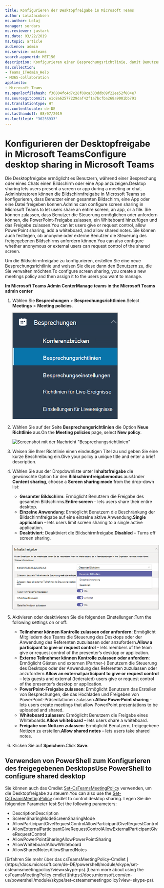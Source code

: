 ```yaml
---
title: Konfigurieren der Desktopfreigabe in Microsoft Teams
author: LolaJacobsen
ms.author: Lolaj
manager: serdars
ms.reviewer: jastark
ms.date: 03/22/2019
ms.topic: article
audience: admin
ms.service: msteams
search.appverid: MET150
description: Konfigurieren einer Besprechungsrichtlinie, damit Benutzer ihre Desktops in Teams-Chats oder Besprechungen freigeben können
ms.collection:
- Teams_ITAdmin_Help
- M365-collaboration
appliesto:
- Microsoft Teams
ms.openlocfilehash: f36804fc4d7c28f08ca383ddb09f22ee52f804e7
ms.sourcegitcommit: e1c8a62577229daf42f1a7bcfba268a9001bb791
ms.translationtype: HT
ms.contentlocale: de-DE
ms.lasthandoff: 08/07/2019
ms.locfileid: "36236933"
---
```

<a name="configure-desktop-sharing-in-microsoft-teams"></a><span data-ttu-id="6354a-103">Konfigurieren der Desktopfreigabe in Microsoft Teams</span><span class="sxs-lookup"><span data-stu-id="6354a-103">Configure desktop sharing in Microsoft Teams</span></span>
============================================

<span data-ttu-id="6354a-104">Die Desktopfreigabe ermöglicht es Benutzern, während einer Besprechung oder eines Chats einen Bildschirm oder eine App anzuzeigen.</span><span class="sxs-lookup"><span data-stu-id="6354a-104">Desktop sharing lets users present a screen or app during a meeting or chat.</span></span> <span data-ttu-id="6354a-105">Administratoren können die Bildschirmfreigabe in Microsoft Teams so konfigurieren, dass Benutzer einen gesamten Bildschirm, eine App oder eine Datei freigeben können.</span><span class="sxs-lookup"><span data-stu-id="6354a-105">Admins can configure screen sharing in Microsoft Teams to let users share an entire screen, an app, or a file.</span></span> <span data-ttu-id="6354a-106">Sie können zulassen, dass Benutzer die Steuerung ermöglichen oder anfordern können, die PowerPoint-Freigabe zulassen, ein Whiteboard hinzufügen und das Freigebe zulassen.</span><span class="sxs-lookup"><span data-stu-id="6354a-106">You can let users give or request control, allow PowerPoint sharing, add a whiteboard, and allow shared notes.</span></span> <span data-ttu-id="6354a-107">Sie können auch festlegen, ob anonyme oder externe Benutzer die Steuerung des freigegebenen Bildschirms anfordern können.</span><span class="sxs-lookup"><span data-stu-id="6354a-107">You can also configure whether anonymous or external users can request control of the shared screen.</span></span>

<span data-ttu-id="6354a-108">Um die Bildschirmfreigabe zu konfigurieren, erstellen Sie eine neue Besprechungsrichtlinie und weisen Sie diese dann den Benutzern zu, die Sie verwalten möchten.</span><span class="sxs-lookup"><span data-stu-id="6354a-108">To configure screen sharing, you create a new meetings policy and then assign it to the users you want to manage.</span></span>

<span data-ttu-id="6354a-109">**Im Microsoft Teams Admin Center**</span><span class="sxs-lookup"><span data-stu-id="6354a-109">**Manage teams in the Microsoft Teams admin center**</span></span>

1. <span data-ttu-id="6354a-110">Wählen Sie **Besprechungen** > **Besprechungsrichtlinien**.</span><span class="sxs-lookup"><span data-stu-id="6354a-110">Select **Meetings** > **Meeting policies**.</span></span>

    ![Screenshot mit ausgewählten Besprechungsrichtlinien](media/configure-desktop-sharing-image1.png)

2. <span data-ttu-id="6354a-112">Wählen Sie auf der Seite **Besprechungsrichtlinien** die Option **Neue Richtlinie** aus.</span><span class="sxs-lookup"><span data-stu-id="6354a-112">On the **Meeting policies** page, select **New policy**.</span></span>

    ![Screenshot mit der Nachricht "Besprechungsrichtlinien"](media/configure-desktop-sharing-image2.png)

3. <span data-ttu-id="6354a-114">Weisen Sie Ihrer Richtlinie einen eindeutigen Titel zu und geben Sie eine kurze Beschreibung ein.</span><span class="sxs-lookup"><span data-stu-id="6354a-114">Give your policy a unique title and enter a brief description.</span></span>

4. <span data-ttu-id="6354a-115">Wählen Sie aus der Dropdownliste unter **Inhaltsfreigabe** die gewünschte Option für den **Bildschirmfreigabemodus** aus:</span><span class="sxs-lookup"><span data-stu-id="6354a-115">Under **Content sharing**, choose a **Screen sharing mode** from the drop-down list:</span></span>

   - <span data-ttu-id="6354a-116">**Gesamter Bildschirm**: Ermöglicht Benutzern die Freigabe des gesamten Bildschirms.</span><span class="sxs-lookup"><span data-stu-id="6354a-116">**Entire screen** – lets users share their entire desktop.</span></span>
   - <span data-ttu-id="6354a-117">**Einzelne Anwendung**: Ermöglicht Benutzern die Beschränkung der Bildschirmfreigabe auf eine einzelne aktive Anwendung.</span><span class="sxs-lookup"><span data-stu-id="6354a-117">**Single application** – lets users limit screen sharing to a single active application.</span></span>
   - <span data-ttu-id="6354a-118">**Deaktiviert**: Deaktiviert die Bildschirmfreigabe.</span><span class="sxs-lookup"><span data-stu-id="6354a-118">**Disabled** – Turns off screen sharing.</span></span>

    ![Screenshot mit Optionen für den Freigabemodus](media/configure-desktop-sharing-image3.png)

5. <span data-ttu-id="6354a-120">Aktivieren oder deaktivieren Sie die folgenden Einstellungen:</span><span class="sxs-lookup"><span data-stu-id="6354a-120">Turn the following settings on or off:</span></span>

    - <span data-ttu-id="6354a-121">**Teilnehmer können Kontrolle zulassen oder anfordern**: Ermöglicht Mitgliedern des Teams die Steuerung des Desktops oder der Anwendung des Referenten zuzulassen oder anzufordern.</span><span class="sxs-lookup"><span data-stu-id="6354a-121">**Allow a participant to give or request control** – lets members of the team give or request control of the presenter’s desktop or application.</span></span>
    - <span data-ttu-id="6354a-122">**Externe Teilnehmer können Kontrolle zulassen oder anfordern**: Ermöglicht Gästen und externen (Partner-) Benutzern die Steuerung des Desktops oder der Anwendung des Referenten zuzulassen oder anzufordern.</span><span class="sxs-lookup"><span data-stu-id="6354a-122">**Allow an external participant to give or request control** – lets guests and external (federated) users give or request control of the presenter’s desktop or application.</span></span>
    - <span data-ttu-id="6354a-123">**PowerPoint-Freigabe zulassen**: Ermöglicht Benutzern das Erstellen von Besprechungen, die das Hochladen und Freigeben von PowerPoint-Präsentationen zulassen.</span><span class="sxs-lookup"><span data-stu-id="6354a-123">**Allow PowerPoint sharing** - lets users create meetings that allow PowerPoint presentations to be uploaded and shared.</span></span>
    - <span data-ttu-id="6354a-124">**Whiteboard zulassen**: Ermöglicht Benutzern die Freigabe eines Whiteboards.</span><span class="sxs-lookup"><span data-stu-id="6354a-124">**Allow whiteboard** – lets users share a whiteboard.</span></span>
    - <span data-ttu-id="6354a-125">**Freigabe von Notizen zulassen**: Ermöglicht Benutzern, freigegebene Notizen zu erstellen.</span><span class="sxs-lookup"><span data-stu-id="6354a-125">**Allow shared notes** – lets users take shared notes.</span></span>

6. <span data-ttu-id="6354a-126">Klicken Sie auf **Speichern**.</span><span class="sxs-lookup"><span data-stu-id="6354a-126">Click **Save**.</span></span>

## <a name="use-powershell-to-configure-shared-desktop"></a><span data-ttu-id="6354a-127">Verwenden von PowerShell zum Konfigurieren des freigegebenen Desktops</span><span class="sxs-lookup"><span data-stu-id="6354a-127">Use PowerShell to configure shared desktop</span></span>

<span data-ttu-id="6354a-128">Sie können auch das Cmdlet [Set-CsTeamsMeetingPolicy](https://docs.microsoft.com/de-DE/powershell/module/skype/set-csteamsmeetingpolicy?view=skype-ps) verwenden, um die Desktopfreigabe zu steuern.</span><span class="sxs-lookup"><span data-stu-id="6354a-128">You can also use the [Set-CsTeamsMeetingPolicy](https://docs.microsoft.com/en-us/powershell/module/skype/set-csteamsmeetingpolicy?view=skype-ps) cmdlet to control desktop sharing.</span></span> <span data-ttu-id="6354a-129">Legen Sie die folgenden Parameter fest:</span><span class="sxs-lookup"><span data-stu-id="6354a-129">Set the following parameters:</span></span>

- <span data-ttu-id="6354a-130">Description</span><span class="sxs-lookup"><span data-stu-id="6354a-130">Description</span></span>
- <span data-ttu-id="6354a-131">ScreenSharingMode</span><span class="sxs-lookup"><span data-stu-id="6354a-131">ScreenSharingMode</span></span>
- <span data-ttu-id="6354a-132">AllowParticipantGiveRequestControl</span><span class="sxs-lookup"><span data-stu-id="6354a-132">AllowParticipantGiveRequestControl</span></span>
- <span data-ttu-id="6354a-133">AllowExternalParticipantGiveRequestControl</span><span class="sxs-lookup"><span data-stu-id="6354a-133">AllowExternalParticipantGiveRequestControl</span></span>
- <span data-ttu-id="6354a-134">AllowPowerPointSharing</span><span class="sxs-lookup"><span data-stu-id="6354a-134">AllowPowerPointSharing</span></span>
- <span data-ttu-id="6354a-135">AllowWhiteboard</span><span class="sxs-lookup"><span data-stu-id="6354a-135">AllowWhiteboard</span></span>
- <span data-ttu-id="6354a-136">AllowSharedNotes</span><span class="sxs-lookup"><span data-stu-id="6354a-136">AllowSharedNotes</span></span>

<span data-ttu-id="6354a-137">
  [Erfahren Sie mehr über das csTeamsMeetingPolicy-Cmdlet ](https://docs.microsoft.com/de-DE/powershell/module/skype/set-csteamsmeetingpolicy?view=skype-ps).</span><span class="sxs-lookup"><span data-stu-id="6354a-137">[Learn more about using the csTeamsMeetingPolicy cmdlet](https://docs.microsoft.com/en-us/powershell/module/skype/set-csteamsmeetingpolicy?view=skype-ps).</span></span>

